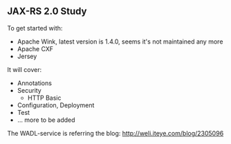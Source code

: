 JAX-RS 2.0 Study
-----------------------

To get started with:

- Apache Wink, latest version is 1.4.0, seems it's not maintained any more
- Apache CXF
- Jersey

It will cover:

- Annotations
- Security
	- HTTP Basic
- Configuration, Deployment
- Test
- ... more to be added

The WADL-service is referring the blog: http://weli.iteye.com/blog/2305096